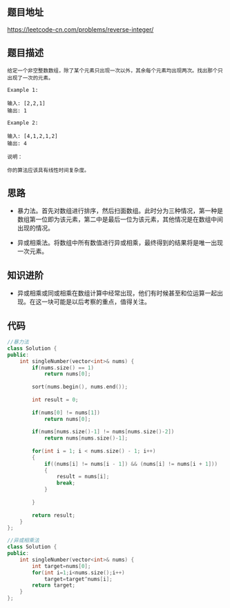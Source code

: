 ## 题目地址
https://leetcode-cn.com/problems/reverse-integer/

## 题目描述
```
给定一个非空整数数组，除了某个元素只出现一次以外，其余每个元素均出现两次。找出那个只出现了一次的元素。

Example 1:

输入: [2,2,1]
输出: 1

Example 2:

输入: [4,1,2,1,2]
输出: 4

说明：

你的算法应该具有线性时间复杂度。
```

## 思路
- 暴力法。首先对数组进行排序，然后扫面数组。此时分为三种情况，第一种是数组第一位即为该元素，第二中是最后一位为该元素，其他情况是在数组中间出现的情况。

- 异或相乘法。将数组中所有数值进行异或相乘，最终得到的结果将是唯一出现一次元素。

## 知识进阶
- 异或相乘或同或相乘在数组计算中经常出现，他们有时候甚至和位运算一起出现。在这一块可能是以后考察的重点，值得关注。

## 代码
```c++
//暴力法
class Solution {
public:
    int singleNumber(vector<int>& nums) {
        if(nums.size() == 1)
            return nums[0];
        
        sort(nums.begin(), nums.end());
        
        int result = 0;
        
        if(nums[0] != nums[1])
            return nums[0];
        
        if(nums[nums.size()-1] != nums[nums.size()-2])
            return nums[nums.size()-1];
        
        for(int i = 1; i < nums.size() - 1; i++)
        {
            if((nums[i] != nums[i - 1]) && (nums[i] != nums[i + 1]))
            {
                result = nums[i];
                break;
            }
                
        } 
        
        return result;
    }
};
```

```c++
//异或相乘法
class Solution {
public:
    int singleNumber(vector<int>& nums) {
        int target=nums[0];
        for(int i=1;i<nums.size();i++)
            target=target^nums[i];
        return target;
    }
};
```

